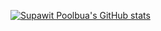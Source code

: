 [![Supawit Poolbua's GitHub stats](https://github-readme-stats.vercel.app/top-langs/api?username=realsomeANT)](https://github.com/anuraghazra/github-readme-stats)
